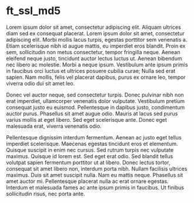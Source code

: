 # ft_ssl_md5

Lorem ipsum dolor sit amet, consectetur adipiscing elit. Aliquam ultrices diam sed ex consequat placerat. Lorem ipsum dolor sit amet, consectetur adipiscing elit. Morbi mollis lacus turpis, egestas porttitor sem venenatis a. Etiam scelerisque nibh id augue mattis, eu imperdiet eros blandit. Proin ex sem, sollicitudin non metus consectetur, tempor fringilla neque. Aenean eleifend neque justo, tincidunt auctor lectus luctus ut. Aenean bibendum nec libero ac molestie. Morbi a neque ipsum. Vestibulum ante ipsum primis in faucibus orci luctus et ultrices posuere cubilia curae; Nulla sed erat sapien. Nam mollis, felis vel placerat dapibus, purus ex ornare leo, tempor viverra odio dui sit amet leo.

Donec vel auctor neque, sed consectetur turpis. Donec pulvinar nibh non erat imperdiet, ullamcorper venenatis dolor vulputate. Vestibulum pretium consequat justo eu euismod. Pellentesque in dapibus justo, condimentum auctor purus. Phasellus sit amet augue odio. Mauris at lacus sed purus varius mollis at eget libero. Sed eget scelerisque ante. Donec eget malesuada erat, viverra venenatis odio.

Pellentesque dignissim interdum fermentum. Aenean ac justo eget tellus imperdiet scelerisque. Maecenas egestas tincidunt eros et elementum. Quisque suscipit in enim nec cursus. Sed rutrum turpis nec vulputate maximus. Quisque id lorem est. Sed eget erat odio. Sed blandit tellus volutpat sapien fermentum porttitor ut at libero. Donec lectus tortor, consequat sit amet libero non, interdum porta nibh. Nullam facilisis ultrices maximus. Duis sit amet suscipit nulla. Nam eu mattis neque. Phasellus sit amet auctor mi. Pellentesque placerat nulla ac erat ornare egestas. Interdum et malesuada fames ac ante ipsum primis in faucibus. Ut finibus sollicitudin risus, nec porta ante.

